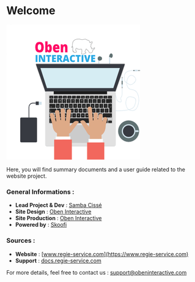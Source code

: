 # Welcome
![](oben-interactive-fr-avatar-yeah-min.png)


Here, you will find summary documents and a user guide related to the website project.

### General Informations :
* **Lead Project & Dev** : [Samba Cissé](https://twitter.com/_sambacisse)
* **Site Design** : [Oben Interactive](http://obeninteractive.com)
* **Site Production** : [Oben Interactive](http://www.obeninteractive.com)
* **Powered by** : [Skoofi](http://www.skoofi.com)

### Sources :
* **Website** : [www.regie-service.com](https://www.regie-service.com)
* **Support** : [docs.regie-service.com](https://docs.regie-service.com/)

For more details, feel free to contact us : [support@obeninteractive.com](support@obeninteractive.com)